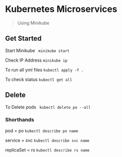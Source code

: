 # Kubernetes Microservices
> Using Minikube

## Get Started
Start Minikube
` minikube start`

Check IP Address
` minikube ip `

To run all yml files
` kubectl apply -f . `

To check status
` kubectl get all `

## Delete
To Delete pods
` kubectl delete po --all`


### Shorthands
pod = po
`kubectl describe po name`

service = svc
`kubectl describe svc name`

replicaSet = rs
`kubectl describe rs name`
